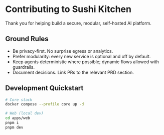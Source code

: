 # Contributing to Sushi Kitchen

Thank you for helping build a secure, modular, self-hosted AI platform.

## Ground Rules
- Be privacy-first. No surprise egress or analytics.
- Prefer modularity: every new service is optional and off by default.
- Keep agents deterministic where possible; dynamic flows allowed with guardrails.
- Document decisions. Link PRs to the relevant PRD section.

## Development Quickstart
```bash
# Core stack
docker compose --profile core up -d

# Web (local dev)
cd apps/web
pnpm i
pnpm dev
